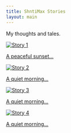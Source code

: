 ```yaml
---
title: ShntiMax Stories
layout: main
---
```

My thoughts and tales.
<div class="stories-container">
<div class="stories-track">

  <a href="/blog/story1/" class="story-item">
    <img src="/assets/photo1.jpg" alt="Story 1">
    <p>A peaceful sunset...</p>
  </a>
  <a href="/blog/story2/" class="story-item">
    <img src="/assets/photo2.jpg" alt="Story 2">
    <p>A quiet morning...</p>
  </a>
  <a href="/blog/story3/" class="story-item">
    <img src="/assets/photo2.jpg" alt="Story 3">
    <p>A quiet morning...</p>
  </a>
  <a href="/blog/story4/" class="story-item">
    <img src="/assets/photo2.jpg" alt="Story 4">
    <p>A quiet morning...</p>
  </a>
</div>
</div>

<script src="https://cdnjs.cloudflare.com/ajax/libs/gsap/3.11.5/gsap.min.js"></script>
<script src="https://cdnjs.cloudflare.com/ajax/libs/gsap/3.11.5/ScrollTrigger.min.js"></script>
<script src="/carousel.js"></script>





